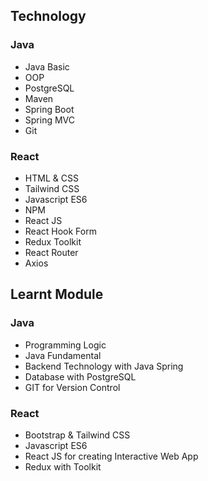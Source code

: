 ## Technology

### Java
- Java Basic
- OOP
- PostgreSQL
- Maven
- Spring Boot
- Spring MVC
- Git

### React
- HTML & CSS
- Tailwind CSS
- Javascript ES6
- NPM
- React JS
- React Hook Form
- Redux Toolkit
- React Router
- Axios

## Learnt Module

### Java
- Programming Logic  
- Java Fundamental  
- Backend Technology with Java Spring  
- Database with PostgreSQL  
- GIT for Version Control  

### React
- Bootstrap & Tailwind CSS  
- Javascript ES6  
- React JS for creating Interactive Web App  
- Redux with Toolkit